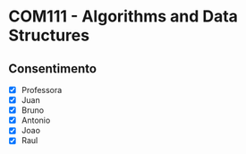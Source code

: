 # COM111 - Algorithms and Data Structures

## Consentimento
* [x] Professora
* [x] Juan
* [x] Bruno
* [x] Antonio
* [x] Joao 
* [x] Raul
